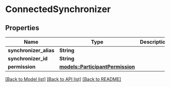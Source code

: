# ConnectedSynchronizer

## Properties

Name | Type | Description | Notes
------------ | ------------- | ------------- | -------------
**synchronizer_alias** | **String** |  | 
**synchronizer_id** | **String** |  | 
**permission** | [**models::ParticipantPermission**](ParticipantPermission.md) |  | 

[[Back to Model list]](../README.md#documentation-for-models) [[Back to API list]](../README.md#documentation-for-api-endpoints) [[Back to README]](../README.md)


